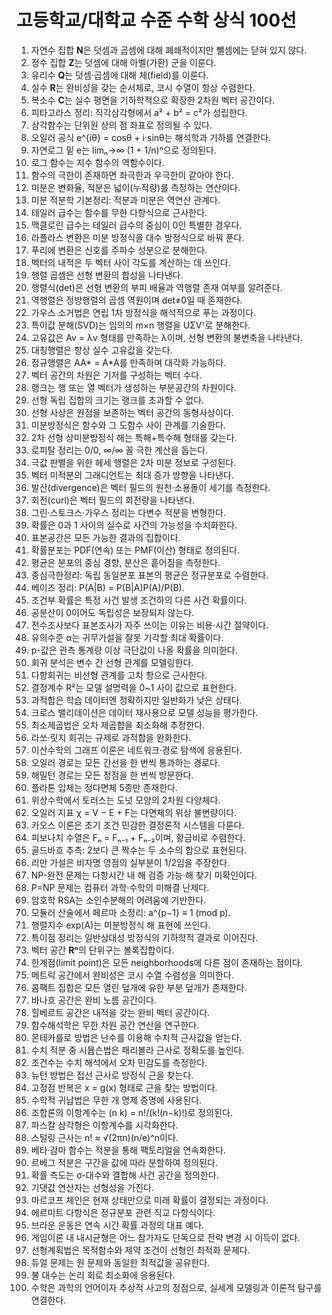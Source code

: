# 고등학교/대학교 수준 수학 상식 100선

1. 자연수 집합 **N**은 덧셈과 곱셈에 대해 폐쇄적이지만 뺄셈에는 닫혀 있지 않다.  
2. 정수 집합 **Z**는 덧셈에 대해 아벨(가환) 군을 이룬다.  
3. 유리수 **Q**는 덧셈·곱셈에 대해 체(field)를 이룬다.  
4. 실수 **R**는 완비성을 갖는 순서체로, 코시 수열이 항상 수렴한다.  
5. 복소수 **C**는 실수 평면을 기하학적으로 확장한 2차원 벡터 공간이다.  
6. 피타고라스 정리: 직각삼각형에서 a² + b² = c²가 성립한다.  
7. 삼각함수는 단위원 상의 점 좌표로 정의될 수 있다.  
8. 오일러 공식 e^{iθ} = cosθ + i·sinθ는 해석학과 기하를 연결한다.  
9. 자연로그 밑 e는 limₙ→∞ (1 + 1/n)ⁿ으로 정의된다.  
10. 로그 함수는 지수 함수의 역함수이다.  
11. 함수의 극한이 존재하면 좌극한과 우극한이 같아야 한다.  
12. 미분은 변화율, 적분은 넓이(누적량)를 측정하는 연산이다.  
13. 미분 적분학 기본정리: 적분과 미분은 역연산 관계다.  
14. 테일러 급수는 함수를 무한 다항식으로 근사한다.  
15. 맥클로린 급수는 테일러 급수의 중심이 0인 특별한 경우다.  
16. 라플라스 변환은 미분 방정식을 대수 방정식으로 바꿔 푼다.  
17. 푸리에 변환은 신호를 주파수 성분으로 분해한다.  
18. 벡터의 내적은 두 벡터 사이 각도를 계산하는 데 쓰인다.  
19. 행렬 곱셈은 선형 변환의 합성을 나타낸다.  
20. 행렬식(det)은 선형 변환의 부피 배율과 역행렬 존재 여부를 알려준다.  
21. 역행렬은 정방행렬의 곱셈 역원이며 det≠0일 때 존재한다.  
22. 가우스 소거법은 연립 1차 방정식을 해석적으로 푸는 과정이다.  
23. 특이값 분해(SVD)는 임의의 m×n 행렬을 UΣVᵀ로 분해한다.  
24. 고유값은 Av = λv 형태를 만족하는 λ이며, 선형 변환의 불변축을 나타낸다.  
25. 대칭행렬은 항상 실수 고유값을 갖는다.  
26. 정규행렬은 AA* = A*A를 만족하며 대각화 가능하다.  
27. 벡터 공간의 차원은 기저를 구성하는 벡터 수다.  
28. 랭크는 행 또는 열 벡터가 생성하는 부분공간의 차원이다.  
29. 선형 독립 집합의 크기는 랭크를 초과할 수 없다.  
30. 선형 사상은 원점을 보존하는 벡터 공간의 동형사상이다.  
31. 미분방정식은 함수와 그 도함수 사이 관계를 기술한다.  
32. 2차 선형 상미분방정식 해는 특해+특수해 형태를 갖는다.  
33. 로피탈 정리는 0/0, ∞/∞ 꼴 극한 계산을 돕는다.  
34. 극값 판별을 위한 헤세 행렬은 2차 미분 정보로 구성된다.  
35. 벡터 미적분의 그래디언트는 최대 증가 방향을 나타낸다.  
36. 발산(divergence)은 벡터 필드의 원천·소용돌이 세기를 측정한다.  
37. 회전(curl)은 벡터 필드의 회전량을 나타낸다.  
38. 그린·스토크스·가우스 정리는 다변수 적분을 변형한다.  
39. 확률은 0과 1 사이의 실수로 사건의 가능성을 수치화한다.  
40. 표본공간은 모든 가능한 결과의 집합이다.  
41. 확률분포는 PDF(연속) 또는 PMF(이산) 형태로 정의된다.  
42. 평균은 분포의 중심 경향, 분산은 흩어짐을 측정한다.  
43. 중심극한정리: 독립 동일분포 표본의 평균은 정규분포로 수렴한다.  
44. 베이즈 정리: P(A|B) = P(B|A)P(A)/P(B).  
45. 조건부 확률은 특정 사건 발생 조건하의 다른 사건 확률이다.  
46. 공분산이 0이어도 독립성은 보장되지 않는다.  
47. 전수조사보다 표본조사가 자주 쓰이는 이유는 비용·시간 절약이다.  
48. 유의수준 α는 귀무가설을 잘못 기각할 최대 확률이다.  
49. p-값은 관측 통계량 이상 극단값이 나올 확률을 의미한다.  
50. 회귀 분석은 변수 간 선형 관계를 모델링한다.  
51. 다항회귀는 비선형 관계를 고차 항으로 근사한다.  
52. 결정계수 R²는 모델 설명력을 0~1 사이 값으로 표현한다.  
53. 과적합은 학습 데이터엔 정확하지만 일반화가 낮은 상태다.  
54. 크로스 밸리데이션은 데이터 재사용으로 모델 성능을 평가한다.  
55. 최소제곱법은 오차 제곱합을 최소화해 추정한다.  
56. 라쏘·릿지 회귀는 규제로 과적합을 완화한다.  
57. 이산수학의 그래프 이론은 네트워크·경로 탐색에 응용된다.  
58. 오일러 경로는 모든 간선을 한 번씩 통과하는 경로다.  
59. 해밀턴 경로는 모든 정점을 한 번씩 방문한다.  
60. 플라톤 입체는 정다면체 5종만 존재한다.  
61. 위상수학에서 토러스는 도넛 모양의 2차원 다양체다.  
62. 오일러 지표 χ = V − E + F는 다면체의 위상 불변량이다.  
63. 카오스 이론은 초기 조건 민감한 결정론적 시스템을 다룬다.  
64. 피보나치 수열은 Fₙ = Fₙ₋₁ + Fₙ₋₂이며, 황금비로 수렴한다.  
65. 골드바흐 추측: 2보다 큰 짝수는 두 소수의 합으로 표현된다.  
66. 리만 가설은 비자명 영점의 실부분이 1/2임을 주장한다.  
67. NP-완전 문제는 다항시간 내 해 검증 가능·해 찾기 미확인이다.  
68. P=NP 문제는 컴퓨터 과학·수학의 미해결 난제다.  
69. 암호학 RSA는 소인수분해의 어려움에 기반한다.  
70. 모듈러 산술에서 페르마 소정리: a^{p−1} ≡ 1 (mod p).  
71. 행렬지수 exp(A)는 미분방정식 해 표현에 쓰인다.  
72. 특이점 정리는 일반상대성 방정식의 기하학적 결과로 이어진다.  
73. 벡터 공간 **Rⁿ**의 단위구는 볼록집합이다.  
74. 한계점(limit point)은 모든 neighborhoods에 다른 점이 존재하는 점이다.  
75. 메트릭 공간에서 완비성은 코시 수열 수렴성을 의미한다.  
76. 콤팩트 집합은 모든 열린 덮개에 유한 부분 덮개가 존재한다.  
77. 바나흐 공간은 완비 노름 공간이다.  
78. 힐베르트 공간은 내적을 갖는 완비 벡터 공간이다.  
79. 함수해석학은 무한 차원 공간 연산을 연구한다.  
80. 몬테카를로 방법은 난수를 이용해 수치적 근사값을 얻는다.  
81. 수치 적분 중 시뮵슨법은 패리볼라 근사로 정확도를 높인다.  
82. 조건수는 수치 해석에서 오차 민감도를 측정한다.  
83. 뉴턴 방법은 접선 근사로 방정식 근을 찾는다.  
84. 고정점 반복은 x = g(x) 형태로 근을 찾는 방법이다.  
85. 수학적 귀납법은 무한 개 명제 증명에 사용된다.  
86. 조합론의 이항계수는 (n k) = n!/(k!(n−k)!)로 정의된다.  
87. 파스칼 삼각형은 이항계수를 시각화한다.  
88. 스털링 근사는 n! ≈ √(2πn)(n/e)^n이다.  
89. 베타·감마 함수는 적분을 통해 팩토리얼을 연속화한다.  
90. 르베그 적분은 구간을 값에 따라 분할하여 정의된다.  
91. 확률 측도는 σ-대수와 결합해 사건 공간을 정의한다.  
92. 기댓값 연산자는 선형성을 가진다.  
93. 마르코프 체인은 현재 상태만으로 미래 확률이 결정되는 과정이다.  
94. 에르미트 다항식은 정규분포 관련 직교 다항식이다.  
95. 브라운 운동은 연속 시간 확률 과정의 대표 예다.  
96. 게임이론 내 내시균형은 어느 참가자도 단독으로 전략 변경 시 이득이 없다.  
97. 선형계획법은 목적함수와 제약 조건이 선형인 최적화 문제다.  
98. 듀얼 문제는 원 문제와 동일한 최적값을 공유한다.  
99. 불 대수는 논리 회로 최소화에 응용된다.  
100. 수학은 과학의 언어이자 추상적 사고의 정점으로, 실세계 모델링과 이론적 탐구를 연결한다.  
